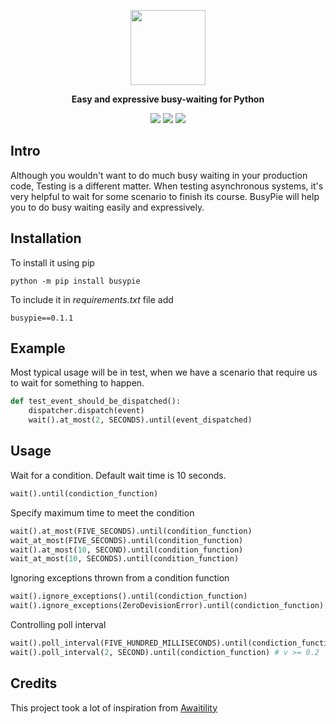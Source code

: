 <p align="center">
  <img src="https://raw.githubusercontent.com/rockem/busypie/feature/9-during/doc/readme-logo2.png" width="120"/>
</p>
<p align="center">
  <strong>Easy and expressive busy-waiting for Python</strong>
</p>
<p align="center">
  <a href="https://github.com/rockem/busypie/actions"><img src="https://github.com/rockem/busypie/workflows/Build/badge.svg"/></a>
  <a href="https://github.com/rockem/busypie/releases"><img src="https://img.shields.io/github/v/release/rockem/busypie"/></a>
  <a href="https://github.com/rockem/busypie/blob/master/LICENSE"><img src="http://img.shields.io/:license-apache2.0-blue.svg"/></a>
</p>

## Intro
Although you wouldn't want to do much busy waiting in your production code, 
Testing is a different matter. When testing asynchronous systems, 
it's very helpful to wait for some scenario to finish its course. 
BusyPie will help you to do busy waiting easily and expressively. 

## Installation
To install it using pip 
```shell script
python -m pip install busypie
```
To include it in *requirements.txt* file add
```text
busypie==0.1.1
```

## Example
Most typical usage will be in test, when we have a scenario 
that require us to wait for something to happen.
```python
def test_event_should_be_dispatched():
    dispatcher.dispatch(event)
    wait().at_most(2, SECONDS).until(event_dispatched)
```

## Usage
Wait for a condition. Default wait time is 10 seconds.
```python
wait().until(condiction_function)
```
Specify maximum time to meet the condition 
```python
wait().at_most(FIVE_SECONDS).until(condition_function)
wait_at_most(FIVE_SECONDS).until(condition_function)
wait().at_most(10, SECOND).until(condition_function)
wait_at_most(10, SECONDS).until(condition_function)    
```
Ignoring exceptions thrown from a condition function
```python
wait().ignore_exceptions().until(condiction_function)
wait().ignore_exceptions(ZeroDevisionError).until(condiction_function) # v >= 0.2
```
Controlling poll interval
```python
wait().poll_interval(FIVE_HUNDRED_MILLISECONDS).until(condiction_function) # v >= 0.2
wait().poll_interval(2, SECOND).until(condiction_function) # v >= 0.2
```


## Credits
This project took a lot of inspiration from [Awaitility](https://github.com/awaitility/awaitility)
